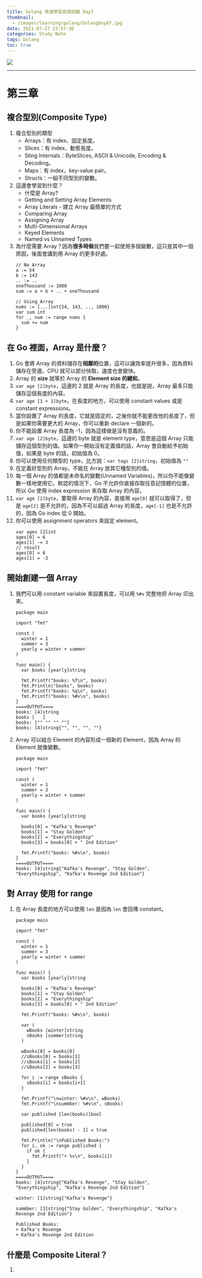 ```yaml
---
title: Golang 快速學習自我挑戰 Day7
thumbnail:
  - /images/learning/golang/GolangDay07.jpg
date: 2021-07-27 23:57:30
categories: Study Note
tags: Golang
toc: true
---
```

<img src="/images/learning/golang/GolangDay07.jpg">

***
# 第三章
## 複合型別(Composite Type)
1. 複合型別的類型
    - Arrays：有 index、固定長度。
    - Slices：有 index、動態長度。
    - Sting Internals：ByteSlices, ASCII & Unicode, Encoding & Decoding。
    - Maps：有 index，key-value pair。
    - Structs：一組不同型別的變數。
2. 這邊會學習到什麼？
    - 什麼是 Array?
    - Getting and Setting Array Elements
    - Array Literals - 建立 Array 最簡單的方式
    - Comparing Array
    - Assigning Array
    - Multi-Dimensional Arrays
    - Keyed Elements
    - Named vs Unnamed Types
3. 為什麼需要 Array？因為**很多時候**我們要一起使用多個變數，這只是其中一個原因，後面會講到用 Array 的更多好處。
    ```
    // No Array
    a := 54
    b := 143
    .. := ..
    oneThousand := 1000
    sum := a + b + .. + oneThousand

    // Using Array
    nums := [...]int{54, 143, .., 1000}
    var sum int
    for _, num := range nums {
      sum += num
    }
    ```
## 在 Go 裡面，Array 是什麼？
1. Go 會將 Array 的資料儲存在**相鄰的**位置，這可以讓效率提升很多，因為資料儲存在旁邊。CPU 就可以部分快取，速度也會變快。
2. Array 的 **size** 就等於 Array 的 **Element size 的總和**。
3. `var age [2]byte`，這邊的 2 就是 Array 的長度，也就是說，Array 最多只能儲存這個長度的內容。
4. `var age [1 + 1]byte`，在長度的地方，可以使用 constant values 或是 constant expressions。
5. 當你設置了 Array 的長度，它就是固定的，之後你就不能更改他的長度了，但是如果你需要更大的 Array，你可以重新 declare 一個新的。
6. 你不能設置 Array 長度為 -1，因為這樣做是沒有意義的。
7. `var age [2]byte`，這邊的 byte 就是 element type，意思是這個 Array 只能儲存這個型別的值。如果你一開始沒有定義值的話，Array 會自動給予初始值，如果是 byte 的話，初始值為 0。
8. 你可以使用任何類型的 type，比方說：`var tags [2]string`，初始值為 `""`
9. 在定義好型別的 Array，不能在 Array 放其它種型別的值。
10. 每一個 Array 的值都是未命名的變數(Unnamed Variables)，所以你不能像變數一樣地使用它。默認的情況下，Go 不允許你直接存取任意記憶體的位置，所以 Go 使用 index expression 來存取 Array 的內容。
11. `var age [2]byte`，要取得 Array 的內容，直接用 `age[0]` 就可以取得了，但是 `age[2]` 是不允許的，因為不可以超過 Array 的長度，`age[-1]` 也是不允許的，因為 Go index 從 0 開始。
12. 你可以使用 assignment operators 來設定 element。
    ```
    var ages [2]int
    ages[0] = 6
    ages[1] -= 3
    // result
    ages[0] = 6
    ages[1] = -3
    ```
## 開始創建一個 Array
1. 我們可以用 constant variable 來設置長度，可以用 `%#v` 完整地把 Array 印出來。
    ```
    package main

    import "fmt"

    const (
      winter = 1
      summer = 3
      yearly = winter + summer
    )

    func main() {
      var books [yearly]string

      fmt.Printf("books: %T\n", books)
      fmt.Println("books", books)
      fmt.Printf("books: %q\n", books)
      fmt.Printf("books: %#v\n", books)
    }
    ====OUTPUT====
    books: [4]string
    books [   ]
    books: ["" "" "" ""]
    books: [4]string{"", "", "", ""}
    ```
2. Array 可以組合 Element 的內容形成一個新的 Element，因為 Array 的 Element 就像變數。
    ```
    package main

    import "fmt"

    const (
      winter = 1
      summer = 3
      yearly = winter + summer
    )

    func main() {
      var books [yearly]string

      books[0] = "Kafka's Revenge"
      books[1] = "Stay Golden"
      books[2] = "Everythingship"
      books[3] = books[0] + " 2nd Edition"

      fmt.Printf("books: %#v\n", books)
    }
    ====OUTPUT====
    books: [4]string{"Kafka's Revenge", "Stay Golden", "Everythingship", "Kafka's Revenge 2nd Edition"}
    ```
## 對 Array 使用 for range
1. 在 Array 長度的地方可以使用 `len` 是因為 `len` 會回傳 constant。
    ```
    package main

    import "fmt"

    const (
      winter = 1
      summer = 3
      yearly = winter + summer
    )

    func main() {
      var books [yearly]string

      books[0] = "Kafka's Revenge"
      books[1] = "Stay Golden"
      books[2] = "Everythingship"
      books[3] = books[0] + " 2nd Edition"

      fmt.Printf("books: %#v\n", books)

      var (
        wBooks [winter]string
        sBooks [summer]string
      )

      wBooks[0] = books[0]
      //sBooks[0] = books[1]
      //sBooks[1] = books[2]
      //sBooks[2] = books[3]

      for i := range sBooks {
        sBooks[i] = books[i+1]
      }

      fmt.Printf("\nwinter: %#v\n", wBooks)
      fmt.Printf("\nsummber: %#v\n", sBooks)

      var published [len(books)]bool

      published[0] = true
      published[len(books) - 1] = true

      fmt.Println("\nPublished Books:")
      for i, ok := range published {
        if ok {
          fmt.Printf("+ %s\n", books[i])
        }
      }
    }
    ====OUTPUT====
    books: [4]string{"Kafka's Revenge", "Stay Golden", "Everythingship", "Kafka's Revenge 2nd Edition"}

    winter: [1]string{"Kafka's Revenge"}

    summber: [3]string{"Stay Golden", "Everythingship", "Kafka's Revenge 2nd Edition"}

    Published Books:
    + Kafka's Revenge
    + Kafka's Revenge 2nd Edition
    ```
## 什麼是 Composite Literal？
1. 














